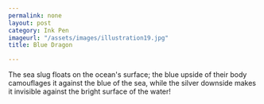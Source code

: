 ```yaml
---
permalink: none
layout: post
category: Ink Pen
imageurl: "/assets/images/illustration19.jpg"
title: Blue Dragon

---
```


The sea slug floats on the ocean's surface; the blue upside of their body camouflages it against the blue of the sea, while the silver downside makes it invisible against the bright surface of the water!
